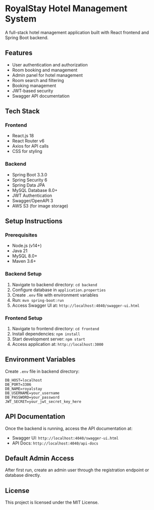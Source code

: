 # RoyalStay Hotel Management System

A full-stack hotel management application built with React frontend and Spring Boot backend.

## Features

- User authentication and authorization
- Room booking and management
- Admin panel for hotel management
- Room search and filtering
- Booking management
- JWT-based security
- Swagger API documentation

## Tech Stack

### Frontend
- React.js 18
- React Router v6
- Axios for API calls
- CSS for styling

### Backend
- Spring Boot 3.3.0
- Spring Security 6
- Spring Data JPA
- MySQL Database 8.0+
- JWT Authentication
- Swagger/OpenAPI 3
- AWS S3 (for image storage)

## Setup Instructions

### Prerequisites
- Node.js (v14+)
- Java 21
- MySQL 8.0+
- Maven 3.6+

### Backend Setup
1. Navigate to backend directory: `cd backend`
2. Configure database in `application.properties`
3. Create `.env` file with environment variables
4. Run: `mvn spring-boot:run`
5. Access Swagger UI at: `http://localhost:4040/swagger-ui.html`

### Frontend Setup
1. Navigate to frontend directory: `cd frontend`
2. Install dependencies: `npm install`
3. Start development server: `npm start`
4. Access application at: `http://localhost:3000`

## Environment Variables

Create `.env` file in backend directory:
```
DB_HOST=localhost
DB_PORT=3306
DB_NAME=royalstay
DB_USERNAME=your_username
DB_PASSWORD=your_password
JWT_SECRET=your_jwt_secret_key_here
```

## API Documentation

Once the backend is running, access the API documentation at:
- Swagger UI: `http://localhost:4040/swagger-ui.html`
- API Docs: `http://localhost:4040/api-docs`

## Default Admin Access

After first run, create an admin user through the registration endpoint or database directly.

## License

This project is licensed under the MIT License.

